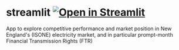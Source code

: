 # streamlit [![Open in Streamlit](https://static.streamlit.io/badges/streamlit_badge_black_white.svg)](https://share.streamlit.io/curioanalytics/streamlit/main/app.py)
App to explore competitive performance and market position in New England's (ISONE) electricity market, and in particular prompt-month Financial Transmission Rights (FTR)
